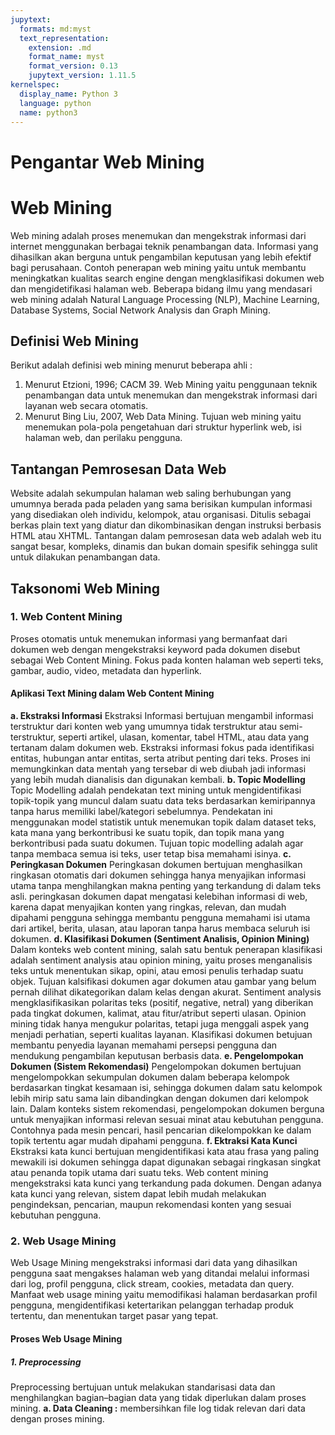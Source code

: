 ```yaml
---
jupytext:
  formats: md:myst
  text_representation:
    extension: .md
    format_name: myst
    format_version: 0.13
    jupytext_version: 1.11.5
kernelspec:
  display_name: Python 3
  language: python
  name: python3
---
```


<!-- # Notebooks with MyST Markdown

Jupyter Book also lets you write text-based notebooks using MyST Markdown.
See [the Notebooks with MyST Markdown documentation](https://jupyterbook.org/file-types/myst-notebooks.html) for more detailed instructions.
This page shows off a notebook written in MyST Markdown.

## An example cell

With MyST Markdown, you can define code cells with a directive like so:

```{code-cell}
print(2 + 2)
```

When your book is built, the contents of any `{code-cell}` blocks will be
executed with your default Jupyter kernel, and their outputs will be displayed
in-line with the rest of your content.

```{seealso}
Jupyter Book uses [Jupytext](https://jupytext.readthedocs.io/en/latest/) to convert text-based files to notebooks, and can support [many other text-based notebook files](https://jupyterbook.org/file-types/jupytext.html).
```

## Create a notebook with MyST Markdown

MyST Markdown notebooks are defined by two things:

1. YAML metadata that is needed to understand if / how it should convert text files to notebooks (including information about the kernel needed).
   See the YAML at the top of this page for example.
2. The presence of `{code-cell}` directives, which will be executed with your book.

That's all that is needed to get started!

## Quickly add YAML metadata for MyST Notebooks

If you have a markdown file and you'd like to quickly add YAML metadata to it, so that Jupyter Book will treat it as a MyST Markdown Notebook, run the following command:

```
jupyter-book myst init path/to/markdownfile.md
``` -->

# **Pengantar Web Mining**

# Web Mining
Web mining adalah proses menemukan dan mengekstrak informasi dari internet menggunakan berbagai teknik penambangan data. Informasi yang dihasilkan akan berguna untuk pengambilan keputusan yang lebih efektif bagi perusahaan. Contoh penerapan web mining yaitu untuk membantu meningkatkan kualitas search engine dengan mengklasifikasi dokumen web dan mengidetifikasi halaman web. Beberapa bidang ilmu yang mendasari web mining adalah Natural Language Processing (NLP), Machine Learning, Database Systems, Social Network Analysis dan Graph Mining.


## Definisi Web Mining
Berikut adalah definisi web mining menurut beberapa ahli :
1.	Menurut Etzioni, 1996; CACM 39. Web Mining yaitu penggunaan teknik penambangan data untuk menemukan dan mengekstrak informasi dari layanan web secara otomatis.
2.	Menurut Bing Liu, 2007, Web Data Mining. Tujuan web mining yaitu menemukan pola-pola pengetahuan dari struktur hyperlink web, isi halaman web, dan perilaku pengguna.


## Tantangan Pemrosesan Data Web
Website adalah sekumpulan halaman web saling berhubungan yang umumnya berada pada peladen yang sama berisikan kumpulan informasi yang disediakan oleh individu, kelompok, atau organisasi. Ditulis sebagai berkas plain text yang diatur dan dikombinasikan dengan instruksi berbasis HTML atau XHTML. Tantangan dalam pemrosesan data web adalah web itu sangat besar, kompleks, dinamis dan bukan domain spesifik sehingga sulit untuk dilakukan penambangan data.


## Taksonomi Web Mining
### 1. Web Content Mining
Proses otomatis untuk menemukan informasi yang bermanfaat dari dokumen web dengan mengekstraksi keyword pada dokumen disebut sebagai Web Content Mining. Fokus pada konten halaman web seperti teks, gambar, audio, video, metadata dan hyperlink.

#### Aplikasi Text Mining dalam Web Content Mining
**a. Ekstraksi Informasi**
Ekstraksi Informasi bertujuan mengambil informasi terstruktur dari konten web yang umumnya tidak terstruktur atau semi-terstruktur, seperti artikel, ulasan, komentar, tabel HTML, atau data yang tertanam dalam dokumen web. Ekstraksi informasi fokus pada identifikasi entitas, hubungan antar entitas, serta atribut penting dari teks. Proses ini memungkinkan data mentah yang tersebar di web diubah jadi informasi yang lebih mudah dianalisis dan digunakan kembali.
**b. Topic Modelling**
Topic Modelling adalah pendekatan text mining untuk mengidentifikasi topik-topik yang muncul dalam suatu data teks berdasarkan kemiripannya tanpa harus memiliki label/kategori sebelumnya. Pendekatan ini menggunakan model statistik untuk menemukan topik dalam dataset teks, kata mana yang berkontribusi ke suatu topik, dan topik mana yang berkontribusi pada suatu dokumen. Tujuan topic modelling adalah agar tanpa membaca semua isi teks, user tetap bisa memahami isinya.
**c. Peringkasan Dokumen**
Peringkasan dokumen bertujuan menghasilkan ringkasan otomatis dari dokumen sehingga hanya menyajikan informasi utama tanpa menghilangkan makna penting yang terkandung di dalam teks asli. peringkasan dokumen dapat mengatasi kelebihan informasi di web, karena dapat menyajikan konten yang ringkas, relevan, dan mudah dipahami pengguna sehingga membantu pengguna memahami isi utama dari artikel, berita, ulasan, atau laporan tanpa harus membaca seluruh isi dokumen.
**d. Klasifikasi Dokumen (Sentiment Analisis, Opinion Mining)**
Dalam konteks web content mining, salah satu bentuk penerapan klasifikasi adalah sentiment analysis atau opinion mining, yaitu proses menganalisis teks untuk menentukan sikap, opini, atau emosi penulis terhadap suatu objek. Tujuan kalsifikasi dokumen agar dokumen atau gambar yang belum pernah dilihat dikategorikan dalam kelas dengan akurat. Sentiment analysis mengklasifikasikan polaritas teks (positif, negative, netral) yang diberikan pada tingkat dokumen, kalimat, atau fitur/atribut seperti ulasan. Opinion mining tidak hanya mengukur polaritas, tetapi juga menggali aspek yang menjadi perhatian, seperti kualitas layanan. Klasifikasi dokumen betujuan membantu penyedia layanan memahami persepsi pengguna dan  mendukung pengambilan keputusan berbasis data.
**e. Pengelompokan Dokumen (Sistem Rekomendasi)**
Pengelompokan dokumen bertujuan mengelompokkan sekumpulan dokumen dalam beberapa kelompok berdasarkan tingkat kesamaan isi, sehingga dokumen dalam satu kelompok lebih mirip satu sama lain dibandingkan dengan dokumen dari kelompok lain. Dalam konteks sistem rekomendasi, pengelompokan dokumen berguna untuk menyajikan informasi relevan sesuai minat atau kebutuhan pengguna. Contohnya pada mesin pencari, hasil pencarian dikelompokkan ke dalam topik tertentu agar mudah dipahami pengguna.
**f. Ektraksi Kata Kunci**
Ekstraksi kata kunci bertujuan mengidentifikasi kata atau frasa yang paling mewakili isi dokumen sehingga dapat digunakan sebagai ringkasan singkat atau penanda topik utama dari suatu teks. Web content mining mengekstraksi kata kunci yang terkandung pada dokumen. Dengan adanya kata kunci yang relevan, sistem dapat lebih mudah melakukan pengindeksan, pencarian, maupun rekomendasi konten yang sesuai kebutuhan pengguna.

### 2. Web Usage Mining
Web Usage Mining mengekstraksi informasi dari data yang dihasilkan pengguna saat mengakses halaman web yang ditandai melalui informasi dari log, profil pengguna, click stream, cookies, metadata dan query. Manfaat web usage mining yaitu memodifikasi halaman berdasarkan profil pengguna, mengidentifikasi ketertarikan pelanggan terhadap produk tertentu, dan menentukan target pasar yang tepat.

#### Proses Web Usage Mining
##### 1. Preprocessing
Preprocessing bertujuan untuk melakukan standarisasi data dan menghilangkan bagian–bagian data yang tidak diperlukan dalam proses mining.
**a. Data Cleaning :** membersihkan file log tidak relevan dari data dengan proses mining.
